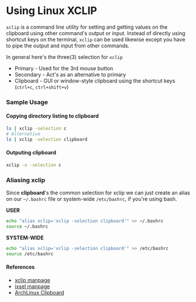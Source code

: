 # Using Linux XCLIP

`xclip` is a command line utility for setting and getting values on the clipboard using other command's output or input. Instead of directly using shortcut keys on the terminal, `xclip` can be used likewise except you have to pipe the output and input from other commands.

In general here's the three(3) selection for `xclip`

- Primary - Used for the 3rd mouse button
- Secondary - Act's as an alternative to primary
- Clipboard - GUI or window-style clipboard using the shortcut keys (`ctrl+c`, `ctrl+shift+v`)

### Sample Usage

#### Copying directory listing to clipboard

```bash
ls | xclip -selection c
# Alternative
ls | xclip -selection clipboard
```

#### Outputing clipboard

```bash
xclip -o -selection c
```

### Aliasing xclip

Since **clipboard**'s the common selection for xclip we can just create an alias on our `~/.bashrc` file or system-wide `/etc/bashrc`, if you're using bash.

**USER**
```bash
echo "alias xclip='xclip -selection clipboard'" >> ~/.bashrc 
source ~/.bashrc
```

**SYSTEM-WIDE**
```bash
echo "alias xclip='xclip -selection clipboard'" >> /etc/bashrc
source /etc/bashrc
```


#### References

- [xclip manpage](http://linux.die.net/man/1/xclip)
- [ixsel manpage](http://linux.die.net/man/1/xsel)
- [ArchLinux Clipboard](https://wiki.archlinux.org/index.php/clipboard)
